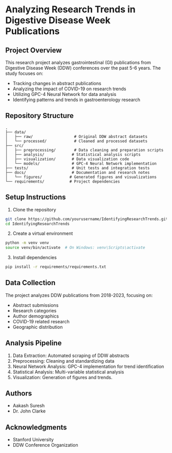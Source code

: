 # Analyzing Research Trends in Digestive Disease Week Publications

## Project Overview
This research project analyzes gastrointestinal (GI) publications from Digestive Disease Week (DDW) conferences over the past 5-6 years. The study focuses on:
- Tracking changes in abstract publications
- Analyzing the impact of COVID-19 on research trends
- Utilizing GPC-4 Neural Network for data analysis
- Identifying patterns and trends in gastroenterology research

## Repository Structure
```
.
├── data/
│   ├── raw/                  # Original DDW abstract datasets
│   └── processed/            # Cleaned and processed datasets
├── src/
│   ├── preprocessing/        # Data cleaning and preparation scripts
│   ├── analysis/            # Statistical analysis scripts
│   ├── visualization/       # Data visualization code
│   └── models/              # GPC-4 Neural Network implementation
├── tests/                   # Unit tests and integration tests
├── docs/                    # Documentation and research notes
│   └── figures/            # Generated figures and visualizations
└── requirements/           # Project dependencies
```

## Setup Instructions
1. Clone the repository
```bash
git clone https://github.com/yourusername/IdentifyingResearchTrends.git
cd IdentifyingResearchTrends
```

2. Create a virtual environment
```bash
python -m venv venv
source venv/bin/activate  # On Windows: venv\Scripts\activate
```

3. Install dependencies
```bash
pip install -r requirements/requirements.txt
```

## Data Collection
The project analyzes DDW publications from 2018-2023, focusing on:
- Abstract submissions
- Research categories
- Author demographics
- COVID-19 related research
- Geographic distribution

## Analysis Pipeline
1. Data Extraction: Automated scraping of DDW abstracts
2. Preprocessing: Cleaning and standardizing data
3. Neural Network Analysis: GPC-4 implementation for trend identification
4. Statistical Analysis: Multi-variable statistical analysis
5. Visualization: Generation of figures and trends.

## Authors
- Aakash Suresh 
- Dr. John Clarke 

## Acknowledgments
- Stanford University
- DDW Conference Organization